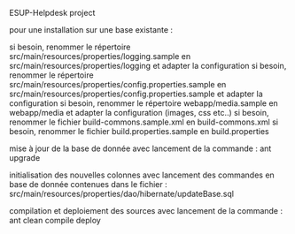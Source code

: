 
ESUP-Helpdesk project

pour une installation sur une base existante :

si besoin, renommer le répertoire src/main/resources/properties/logging.sample en src/main/resources/properties/logging et adapter la configuration si besoin, renommer le répertoire src/main/resources/properties/config.properties.sample en src/main/resources/properties/config.properties.sample et adapter la configuration si besoin, renommer le répertoire webapp/media.sample en webapp/media et adapter la configuration (images, css etc..) si besoin, renommer le fichier build-commons.sample.xml en build-commons.xml si besoin, renommer le fichier build.properties.sample en build.properties

mise à jour de la base de donnée avec lancement de la commande : ant upgrade

initialisation des nouvelles colonnes avec lancement des commandes en base de donnée contenues dans le fichier : src/main/resources/properties/dao/hibernate/updateBase.sql

compilation et deploiement des sources avec lancement de la commande : ant clean compile deploy
